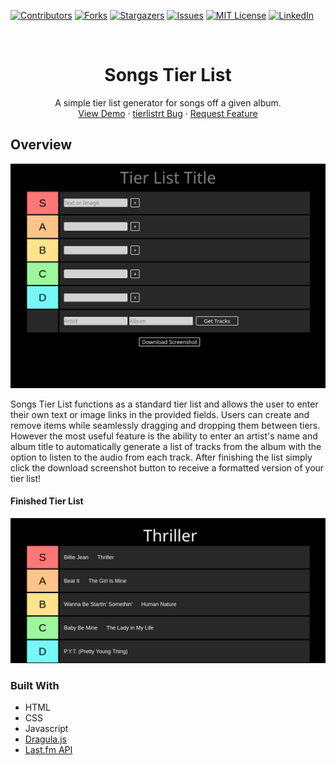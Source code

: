 [![Contributors][contributors-shield]][contributors-url]
[![Forks][forks-shield]][forks-url]
[![Stargazers][stars-shield]][stars-url]
[![Issues][issues-shield]][issues-url]
[![MIT License][license-shield]][license-url]
[![LinkedIn][linkedin-shield]][linkedin-url]



<!-- PROJECT LOGO -->
<br />
<p align="center">
  <h1 align="center">Songs Tier List</h1>

  <p align="center">
    A simple tier list generator for songs off a given album.
    <br />
    <a href="http://benmicol.com/tierlist">View Demo</a>
    ·
    <a href="https://github.com/benmicol/tierlist/issues">tierlistrt Bug</a>
    ·
    <a href="https://github.com/benmicol/tierlist/issues">Request Feature</a>
  </p>
</p>


## Overview

[![Product Name Screen Shot][product-screenshot]](http://benmicol.com/tierlist)


Songs Tier List functions as a standard tier list and allows the user to enter their own text or image links in the provided fields. Users can create and remove items while seamlessly dragging and dropping them between tiers. However the most useful feature is the ability to enter an artist's name and album title to automatically generate a list of tracks from the album with the option to listen to the audio from each track. After finishing the list simply click the download screenshot button to receive a formatted version of your tier list!
#### Finished Tier List
![List Screenshot](/images/tierlist.png)

### Built With

* HTML
* CSS
* Javascript
* [Dragula.js](https://github.com/bevacqua/dragula)
* [Last.fm API](https://www.last.fm/api)

<!-- MARKDOWN LINKS & IMAGES -->
<!-- https://www.markdownguide.org/basic-syntax/#reference-style-links -->
[contributors-shield]: https://img.shields.io/github/contributors/benmicol/tierlist.svg?style=flat-square
[contributors-url]: https://github.com/benmicol/tierlist/graphs/contributors
[forks-shield]: https://img.shields.io/github/forks/benmicol/tierlist.svg?style=flat-square
[forks-url]: https://github.com/benmicol/tierlist/network/members
[stars-shield]: https://img.shields.io/github/stars/benmicol/tierlist.svg?style=flat-square
[stars-url]: https://github.com/benmicol/tierlist/stargazers
[issues-shield]: https://img.shields.io/github/issues/benmicol/tierlist.svg?style=flat-square
[issues-url]: https://github.com/benmicol/tierlist/issues
[license-shield]: https://img.shields.io/github/license/benmicol/tierlist.svg?style=flat-square
[license-url]: https://github.com/benmicol/tierlist/blob/master/LICENSE.txt
[linkedin-shield]: https://img.shields.io/badge/-LinkedIn-black.svg?style=flat-square&logo=linkedin&colorB=555
[linkedin-url]: https://linkedin.com/in/benmicol
[product-screenshot]: images/screenshot.png
[list-screenshot]: images/tierlist.png

